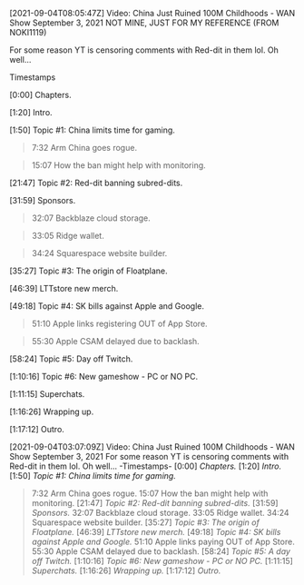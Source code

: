 [2021-09-04T08:05:47Z] Video: China Just Ruined 100M Childhoods - WAN Show September 3, 2021 
NOT MINE, JUST FOR MY REFERENCE (FROM NOKI1119)

For some reason YT is censoring comments with Red-dit in them lol. Oh well...
Timestamps
[0:00] Chapters.
[1:20] Intro.
[1:50] Topic #1: China limits time for gaming.
   > 7:32 Arm China goes rogue.
   > 15:07 How the ban might help with monitoring.
[21:47] Topic #2: Red-dit banning subred-dits.
[31:59] Sponsors.
   > 32:07 Backblaze cloud storage.
   > 33:05 Ridge wallet.
   > 34:24 Squarespace website builder.
[35:27] Topic #3: The origin of Floatplane.
[46:39] LTTstore new merch.
[49:18] Topic #4: SK bills against Apple and Google.
   > 51:10 Apple links registering OUT of App Store.
   > 55:30 Apple CSAM delayed due to backlash.
[58:24] Topic #5: Day off Twitch.
[1:10:16] Topic #6: New gameshow - PC or NO PC.
[1:11:15] Superchats.
[1:16:26] Wrapping up.
[1:17:12] Outro.

[2021-09-04T03:07:09Z] Video: China Just Ruined 100M Childhoods - WAN Show September 3, 2021 
For some reason YT is censoring comments with Red-dit in them lol. Oh well...
-Timestamps-
[0:00] *Chapters.*
[1:20] *Intro.*
[1:50] *Topic #1: China limits time for gaming.*
   > 7:32 Arm China goes rogue.
   > 15:07 How the ban might help with monitoring.
[21:47] *Topic #2: Red-dit banning subred-dits.*
[31:59] *Sponsors.*
   > 32:07 Backblaze cloud storage.
   > 33:05 Ridge wallet.
   > 34:24 Squarespace website builder.
[35:27] *Topic #3: The origin of Floatplane.*
[46:39] *LTTstore new merch.*
[49:18] *Topic #4: SK bills against Apple and Google.*
   > 51:10 Apple links paying OUT of App Store.
   > 55:30 Apple CSAM delayed due to backlash.
[58:24] *Topic #5: A day off Twitch.*
[1:10:16] *Topic #6: New gameshow - PC or NO PC.*
[1:11:15] *Superchats.*
[1:16:26] *Wrapping up.*
[1:17:12] *Outro.*

